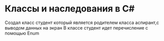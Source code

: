 # Классы и наследования в C#
Создал класс студент который является родителем класса аспирант,с выводом данных на экран
В классе студент идет перечисление с помощью Enum
